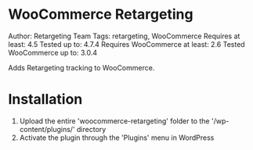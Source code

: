 # WooCommerce Retargeting #
Author: Retargeting Team
Tags: retargeting, WooCommerce
Requires at least: 4.5
Tested up to: 4.7.4
Requires WooCommerce at least: 2.6
Tested WooCommerce up to: 3.0.4

Adds Retargeting tracking to WooCommerce.

# Installation #

1. Upload the entire 'woocommerce-retargeting' folder to the '/wp-content/plugins/' directory
2. Activate the plugin through the 'Plugins' menu in WordPress
